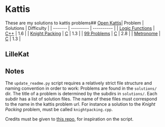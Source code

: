 # Kattis
These are my solutions to kattis problems## [Open Kattis](https://open.kattis.com/)| Problem | Solutions | Difficulty |
| ------- | --------- | ---------- |
| [Logic Functions](https://open.kattis.com/problems/logicfunctions) | [C++](https://github.com/KusMar00/kattis/tree/main/solutions/Logic%20Functions/logicfunctions.cpp) | 1.6 |
| [Knight Packing](https://open.kattis.com/problems/knightpacking) | [C](https://github.com/KusMar00/kattis/tree/main/solutions/Knight%20Packing/knightpacking.c) | 1.3 |
| [99 Problems](https://open.kattis.com/problems/99problems) | [C](https://github.com/KusMar00/kattis/tree/main/solutions/99%20Problems/99problems.c) | 2.8 |
| [Metronome](https://open.kattis.com/problems/metronome) | [C](https://github.com/KusMar00/kattis/tree/main/solutions/Metronome/metronome.c) | 1.3 |
## LilleKat
## Notes
The `update_readme.py` script requires a relatively strict file structure and naming convention in order to work: Problems are found in the `solutions/` dir. The title of a problem is determined by the subdirs in `solutions/`. Each subdir has a list of solution files. The name of these files must correspond to the name in the kattis problem url. For instance a solution to the *Knight Packing* problem, must be called `knightpacking.cpp`.

Credits must be given to [this repo](https://github.com/robertusbagaskara/kattis-solutions/tree/master), for inspiration on the script.
